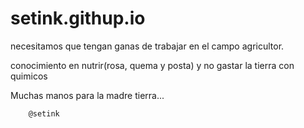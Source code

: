 # setink.githup.io

necesitamos que tengan ganas de trabajar en el campo agricultor.

conocimiento en nutrir(rosa, quema y posta) y no gastar la tierra con quimicos 

Muchas manos para la madre tierra... 

        @setink
